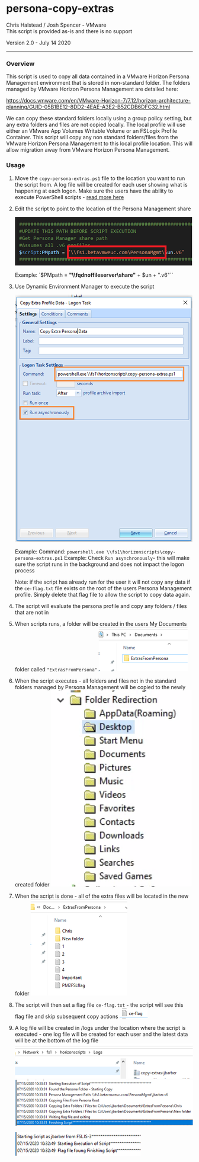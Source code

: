 # persona-copy-extras

Chris Halstead / Josh Spencer - VMware <br />
This script is provided as-is and there is no support

Version 2.0 - July 14 2020

------

### Overview

This script is used to copy all data contained in a VMware Horizon Persona Management environment that is stored in non-standard folder.  The folders managed by VMware Horizon Persona Management are detailed here: 

https://docs.vmware.com/en/VMware-Horizon-7/7.12/horizon-architecture-planning/GUID-05B1BE12-8DD2-4EAE-A3E2-B52CDB6DFC32.html

We can copy these standard folders locally using a group policy setting, but any extra folders and files are not copied locally.  The local profile will use either an VMware App Volumes Writable Volume or an FSLogix Profile Container.  This script will copy any non standard folders/files from the VMware Horizon Persona Management to this local profile location.  This will allow migration away from VMware Horizon Persona Management.  

### Usage

1. Move the `copy-persona-extras.ps1` file to the location you want to run the script from.   A log file will be created for each user showing what is happening at each logon.  Make sure the users have the ability to execute PowerShell scripts - [read more here](https://docs.microsoft.com/en-us/powershell/module/microsoft.powershell.core/about/about_execution_policies?view=powershell-7)

2. Edit the script to point to the location of the Persona Management share

   ![configurepm](https://github.com/chrisdhalstead/persona-copy-extras/blob/master/Images/configurepm.png)
   
   Example:  `$PMpath = **"\\\fqdnoffileserver\share\"** + $un + ".v6"``
   
3. Use Dynamic Environment Manager to execute the script

   ![dem](https://github.com/chrisdhalstead/persona-copy-extras/blob/master/Images/dem.png)

   Example:  Command: `powershell.exe \\fs1\horizonscripts\copy-persona-extras.ps1`
   Example:  Check `Run asynchronously`- this will make sure the script runs in the background and does not impact the logon process

   Note:  if the script has already run for the user it will not copy any data if the `ce-flag.txt` file exists on the root of the users Persona Management profile.  Simply delete that flag file to allow the script to copy data again.

4. The script will evaluate the persona profile and copy any folders / files that are not in 

5. When scripts runs, a folder will be created in the users My Documents folder called `"ExtrasFromPersona"`
   ![ExtrasFolder](https://github.com/chrisdhalstead/persona-copy-extras/blob/master/Images/ExtrasFolder.PNG)

6. When the script executes - all folders and files not in the standard folders managed by Persona Management will be copied to the newly created folder
   ![stdfolders](https://github.com/chrisdhalstead/persona-copy-extras/blob/master/Images/stdfolders.png)

7. When the script is done  - all of the extra files will be located in the new folder
   ![extrasfolderdata](https://github.com/chrisdhalstead/persona-copy-extras/blob/master/Images/extrasfolderdata.PNG)

8. The script will then set a flag file `ce-flag.txt` - the script will see this flag file and skip subsequent copy actions
   ![flag](https://github.com/chrisdhalstead/persona-copy-extras/blob/master/Images/flag.PNG)

9. A log file will be created in /logs under the location where the script is executed - one log file will be created for each user and the latest data will be at the bottom of the log file
   ![logs](https://github.com/chrisdhalstead/persona-copy-extras/blob/master/Images/logs.PNG)
   ![Log-Copy](https://github.com/chrisdhalstead/persona-copy-extras/blob/master/Images/Log-Copy.png)

   ![Log-Same](https://github.com/chrisdhalstead/persona-copy-extras/blob/master/Images/Log-Same.png)

   
